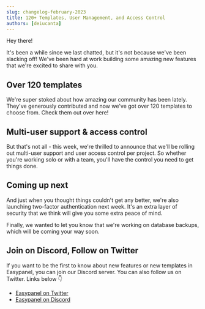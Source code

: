 ```yaml
---
slug: changelog-february-2023
title: 120+ Templates, User Management, and Access Control
authors: [deiucanta]
---
```


Hey there!

It's been a while since we last chatted, but it's not because we've been slacking off! We've been hard at work building some amazing new features that we're excited to share with you.

## Over 120 templates

We're super stoked about how amazing our community has been lately. They've generously contributed and now we've got over 120 templates to choose from. Check them out over here!

## Multi-user support & access control

But that's not all - this week, we're thrilled to announce that we'll be rolling out multi-user support and user access control per project. So whether you're working solo or with a team, you'll have the control you need to get things done.

## Coming up next

And just when you thought things couldn't get any better, we're also launching two-factor authentication next week. It's an extra layer of security that we think will give you some extra peace of mind.

Finally, we wanted to let you know that we're working on database backups, which will be coming your way soon.

## Join on Discord, Follow on Twitter

If you want to be the first to know about new features or new templates in Easypanel, you can join our Discord server. You can also follow us on Twitter. Links below 👇

- [Easypanel on Twitter](https://twitter.com/easypanel_io)
- [Easypanel on Discord](https://discord.com/invite/9bcDSXcZQ7)
